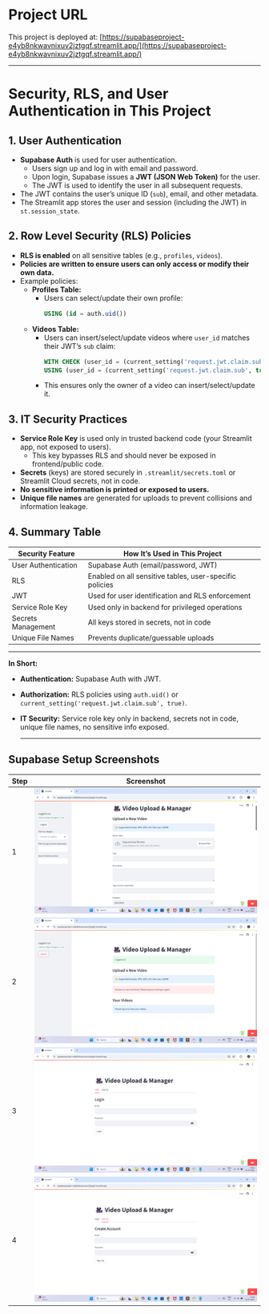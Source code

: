 # Project URL

This project is deployed at: [https://supabaseproject-e4yb8nkwavnixuv2jztgqf.streamlit.app/](https://supabaseproject-e4yb8nkwavnixuv2jztgqf.streamlit.app/)

---

# Security, RLS, and User Authentication in This Project

## 1. User Authentication

- **Supabase Auth** is used for user authentication.
  - Users sign up and log in with email and password.
  - Upon login, Supabase issues a **JWT (JSON Web Token)** for the user.
  - The JWT is used to identify the user in all subsequent requests.
- The JWT contains the user’s unique ID (`sub`), email, and other metadata.
- The Streamlit app stores the user and session (including the JWT) in `st.session_state`.

## 2. Row Level Security (RLS) Policies

- **RLS is enabled** on all sensitive tables (e.g., `profiles`, `videos`).
- **Policies are written to ensure users can only access or modify their own data.**
- Example policies:
  - **Profiles Table:**
    - Users can select/update their own profile:
      ```sql
      USING (id = auth.uid())
      ```
  - **Videos Table:**
    - Users can insert/select/update videos where `user_id` matches their JWT’s `sub` claim:
      ```sql
      WITH CHECK (user_id = (current_setting('request.jwt.claim.sub', true))::uuid)
      USING (user_id = (current_setting('request.jwt.claim.sub', true))::uuid)
      ```
    - This ensures only the owner of a video can insert/select/update it.

## 3. IT Security Practices

- **Service Role Key** is used only in trusted backend code (your Streamlit app, not exposed to users).
  - This key bypasses RLS and should never be exposed in frontend/public code.
- **Secrets** (keys) are stored securely in `.streamlit/secrets.toml` or Streamlit Cloud secrets, not in code.
- **No sensitive information is printed or exposed to users.**
- **Unique file names** are generated for uploads to prevent collisions and information leakage.

## 4. Summary Table

| Security Feature         | How It’s Used in This Project                                 |
|-------------------------|---------------------------------------------------------------|
| User Authentication     | Supabase Auth (email/password, JWT)                           |
| RLS                     | Enabled on all sensitive tables, user-specific policies       |
| JWT                     | Used for user identification and RLS enforcement              |
| Service Role Key        | Used only in backend for privileged operations                |
| Secrets Management      | All keys stored in secrets, not in code                       |
| Unique File Names       | Prevents duplicate/guessable uploads                          |

---

**In Short:**
- **Authentication:** Supabase Auth with JWT.
- **Authorization:** RLS policies using `auth.uid()` or `current_setting('request.jwt.claim.sub', true)`.
- **IT Security:** Service role key only in backend, secrets not in code, unique file names, no sensitive info exposed.

  ---

## Supabase Setup Screenshots

| Step  | Screenshot |
|-------|------------|
| 1     | ![Supabase Step 1](.devcontainer/Supabase.png) |
| 2     | ![Supabase Step 2](.devcontainer/Supabase2.png) |
| 3     | ![Supabase Step 3](.devcontainer/Supabase3.png) |
| 4     | ![Supabase Step 4](.devcontainer/Supabase4.png) | 
